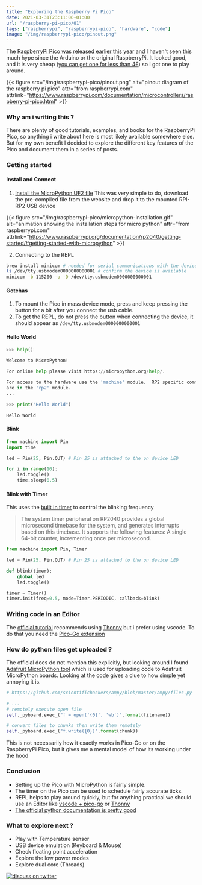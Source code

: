 ```yaml
---
title: "Exploring the Raspberry Pi Pico"
date: 2021-03-31T23:11:06+01:00
url: "/raspberry-pi-pico/01"
tags: ["raspberrypi", "raspberrypi-pico", "hardware", "code"]
image: "/img/raspberrypi-pico/pinout.png"
---
```


The [RaspberryPi Pico was released earlier this year](https://www.raspberrypi.org/blog/raspberry-pi-silicon-pico-now-on-sale/) and I haven't seen this much hype since the Arduino or the original RaspberryPi. It looked good, and it is very cheap ([you can get one for less than 4£](https://thepihut.com/products/raspberry-pi-pico)) so i got one to play around.

{{< figure src="/img/raspberrypi-pico/pinout.png" alt="pinout diagram of the raspberry pi pico" attr="from raspberrypi.com" attrlink="https://www.raspberrypi.com/documentation/microcontrollers/raspberry-pi-pico.html" >}}


### Why am i writing this ?

There are plenty of good tutorials, examples, and books for the RaspberryPi Pico, so anything i write about here is most likely available somewhere else. But for my own benefit I decided to explore the different key features of the Pico and document them in a series of posts.

### Getting started

#### Install and Connect

1. [Install the MicroPython UF2 file](https://www.raspberrypi.org/documentation/rp2040/getting-started/#getting-started-with-micropython)
This was very simple to do, download the pre-compiled file from the website and drop it to the mounted RPI-RP2 USB device

{{< figure src="/img/raspberrypi-pico/micropython-installation.gif" alt="animation showing the installation steps for micro python" attr="from raspberrypi.com" attrlink="https://www.raspberrypi.org/documentation/rp2040/getting-started/#getting-started-with-micropython" >}}


2. Connecting to the REPL

```bash
brew install minicom # needed for serial communications with the device
ls /dev/tty.usbmodem0000000000001 # confirm the device is available
minicom -b 115200 -o -D /dev/tty.usbmodem0000000000001
```

#### Gotchas

1. To mount the Pico in mass device mode, press and keep pressing the button for a bit after you connect the usb cable.
2. To get the REPL, do not press the button when connecting the device, it should appear as `/dev/tty.usbmodem0000000000001`

#### Hello World

```python
>>> help()

Welcome to MicroPython!

For online help please visit https://micropython.org/help/.

For access to the hardware use the 'machine' module.  RP2 specific commands
are in the 'rp2' module.
...

>>> print("Hello World")

Hello World
```

#### Blink

```python
from machine import Pin
import time

led = Pin(25, Pin.OUT) # Pin 25 is attached to the on device LED

for i in range(10):
    led.toggle()
    time.sleep(0.5)
```

#### Blink with Timer

This uses the [built in timer](https://datasheets.raspberrypi.org/rp2040/rp2040-datasheet.pdf) to control the blinking frequency

> The system timer peripheral on RP2040 provides a global microsecond timebase for the system, and generates
> interrupts based on this timebase. It supports the following features:
> A single 64-bit counter, incrementing once per microsecond.

```python
from machine import Pin, Timer

led = Pin(25, Pin.OUT) # Pin 25 is attached to the on device LED

def blink(timer):
    global led
    led.toggle()

timer = Timer()
timer.init(freq=0.5, mode=Timer.PERIODIC, callback=blink)
```

### Writing code in an Editor

The [official tutorial](https://projects.raspberrypi.org/en/projects/getting-started-with-the-pico/2) recommends using [Thonny](https://thonny.org/) but i prefer using vscode. To do that you need the [Pico-Go extension](https://marketplace.visualstudio.com/items?itemName=ChrisWood.pico-go)

### How do python files get uploaded ?

The official docs do not mention this explicitly, but looking around I found [Adafruit MicroPython tool](https://github.com/scientifichackers/ampy) which is used for uploading code to Adafruit MicroPython boards. Looking at the code gives a clue to how simple yet annoying it is.

```python
# https://github.com/scientifichackers/ampy/blob/master/ampy/files.py

# ...
# remotely execute open file
self._pyboard.exec_("f = open('{0}', 'wb')".format(filename))

# convert files to chunks then write them remotely
self._pyboard.exec_("f.write({0})".format(chunk))
```

This is not necessarily how it exactly works in Pico-Go or on the RaspberryPi Pico, but it gives me a mental model of how its working under the hood

### Conclusion

* Setting up the Pico with MicroPython is fairly simple.
* The timer on the Pico can be used to schedule fairly accurate ticks.
* REPL helps to play around quickly, but for anything practical we should use an Editor like [vscode + pico-go](https://marketplace.visualstudio.com/items?itemName=ChrisWood.pico-go) or [Thonny](https://thonny.org/)
* [The official python documentation is pretty good](https://datasheets.raspberrypi.org/pico/raspberry-pi-pico-python-sdk.pdf)

### What to explore next ?

* Play with Temperature sensor
* USB device emulation (Keyboard & Mouse)
* Check floating point acceleration
* Explore the low power modes
* Explore dual core (Threads)

[![discuss on twitter](https://img.shields.io/badge/-discuss-blue?style=flat-square&logo=Twitter&logoColor=white)](https://twitter.com/intent/tweet?text=@abdallahhodieb%20https://www.abdallahhodieb.com/raspberry-pi-pico/01)
